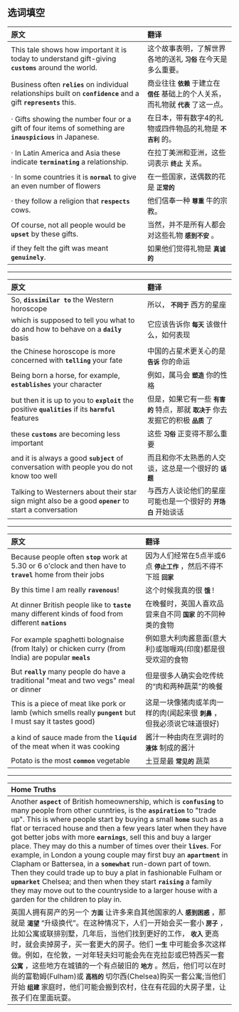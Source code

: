 ## 选词填空

| 原文 | 翻译  |
| :--- | :--- |
|This tale shows how important it is today to understand gift-giving **```customs```** around the world.|这个故事表明，了解世界各地的送礼 **```习俗```** 在今天是多么重要。|
|Business often **```relies```** on individual relationships built on **```confidence```** and a gift **```represents```** this. |商业往往 **```依赖```** 于建立在 **```信任```** 基础上的个人关系，而礼物就 **```代表```** 了这一点。|
|  · Gifts showing  the number four or  a gift of four items of something are **```inauspicious```** in Japanese.|在日本，带有数字4的礼物或四件物品的礼物是 **```不吉利```** 的。|
|  · In Latin America and Asia  these indicate **```terminating```** a relationship.|在拉丁美洲和亚洲，这些词表示 **```终止```** 关系。| 
|  · In some countries it is **```normal```** to give an even number of flowers|在一些国家，送偶数的花是 **```正常的```**|
|  · they follow a  religion that **```respects```** cows.|他们信奉一种 **```尊重```** 牛的宗教。|
|Of course, not all people would be **```upset```** by these gifts.|当然，并不是所有人都会对这些礼物 **```感到不安```**  。|
|if they felt the gift was meant **```genuinely```**.|如果他们觉得礼物是 **```真诚的```**|

<hr>

| 原文 | 翻译  |
| :--- | :--- |
|So, **```dissimilar to```** the Western horoscope |所以， **```不同于```** 西方的星座|
|which is supposed to tell you what to do and how to behave on a **```daily```** basis|它应该告诉你 **```每天```** 该做什么，如何表现|
|the Chinese horoscope is more concerned with **```telling```** your fate|中国的占星术更关心的是 **```告诉```** 你的命运|
|Being born a horse, for example, **```establishes```** your character|例如，属马会  **```塑造```** 你的性格|
|but then it is up to you to **```exploit```** the positive **```qualities```** if its **```harmful```** features|但是，如果它有一些 **```有害的```** 特点，那就 **```取决于```** 你去发掘它的积极 **```品质```** 了|
|these **```customs```** are becoming less important|这些 **```习俗```** 正变得不那么重要|
|and it is always a good **```subject```** of conversation with people you do not know too well|而且和你不太熟悉的人交谈，这总是一个很好的 **```话题```**|
|Talking to Westerners about their star sign might also be  a good **```opener```** to start a conversation|与西方人谈论他们的星座可能也是一个很好的 **```开场白```**  开始谈话|

<hr>

| 原文 | 翻译  |
| :--- | :--- |
|Because people often **```stop```** work at 5.30 or 6 o'clock and then have to **```travel```** home from their jobs|因为人们经常在5点半或6点 **```停止工作```** ，然后不得不下班 **```回家```**|
|By this time I am really **```ravenous```**!|这个时候我真的很 **```饿```** !|
|At dinner British people like to **```taste```** many different kinds of food from different **```nations```**|在晚餐时，英国人喜欢品尝来自不同 **```国家```** 的不同种类的食物|
|For example spaghetti bolognaise (from Italy)  or chicken curry (from India) are popular **```meals```**|例如意大利肉酱意面(意大利)或咖喱鸡(印度)都是很受欢迎的食物|
|But **```really```** many people do have a traditional "meat and two vegs" meal or dinner|但是很多人确实会吃传统的“肉和两种蔬菜”的晚餐|
|This is a piece of meat like pork or lamb (which smells really **```pungent```** but I must say it tastes good)|这是一块像猪肉或羊肉一样的肉(闻起来很 **```刺鼻```** ，但我必须说它味道很好)|
|a  kind of sauce made from the **```liquid```** of the meat when it was cooking|酱汁一种由肉在烹调时的 **```液体```** 制成的酱汁|
|Potato is the most **```common```** vegetable|土豆是最 **```常见的```** 蔬菜|

<hr>

| Home Truths | 
| :--- |
|Another **```aspect```** of British homeownership, which is **```confusing```** to many people from other cunntries, is the **```aspiration```** to "trade up". This is where people start by buying a  small **```home```** such as a flat or terraced house and then a few years later when they have got better jobs with more **```earnings```**, sell this and buy a larger place. They may do this a number of times over their **```lives```**. For example, in London a young couple may first buy an **```apartment```** in Clapham or Battersea, in a **```somewhat```** run-down part of town. Then they could trade up to buy a plat in fashionable Fulham or **```upmarket```** Chelsea; and then when they start **```raising```** a family they may move out to the countryside to a larger house with a garden for the children to play in.|
|英国人拥有房产的另一个 **```方面```** 让许多来自其他国家的人 **```感到困惑```** ，那就是 **```渴望```** “升级换代”。在这种情况下，人们一开始会买一套小 **```房子```** ，比如公寓或联排别墅，几年后，当他们找到更好的工作， **```收入```** 更高时，就会卖掉房子，买一套更大的房子。他们 **```一生```** 中可能会多次这样做。例如，在伦敦，一对年轻夫妇可能会先在克拉彭或巴特西买一套 **```公寓```** ，这些地方在城镇的一个有点破旧的 **```地方```** 。然后，他们可以在时尚的富勒姆(Fulham)或 **```高档的```** 切尔西(Chelsea)购买一套公寓;当他们开始 **```组建```** 家庭时，他们可能会搬到农村，住在有花园的大房子里，让孩子们在里面玩耍。|
